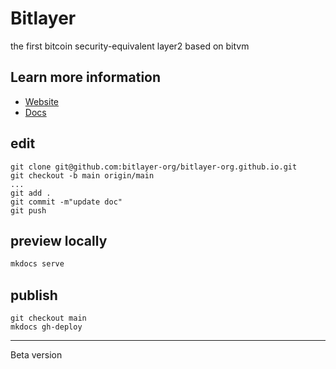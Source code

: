 # Bitlayer

the first bitcoin security-equivalent layer2 based on bitvm

## Learn more information

- [Website](https://www.bitlayer.org/)
- [Docs](https://docs.bitlayer.org/)

## edit
```
git clone git@github.com:bitlayer-org/bitlayer-org.github.io.git 
git checkout -b main origin/main
...
git add .
git commit -m"update doc"
git push
```

## preview locally

```bash
mkdocs serve
```


## publish
```
git checkout main
mkdocs gh-deploy 
```


---

Beta version

